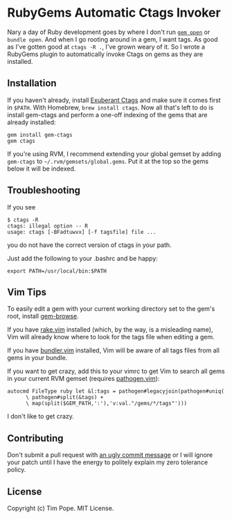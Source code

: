 RubyGems Automatic Ctags Invoker
================================

Nary a day of Ruby development goes by where I don't run
[`gem open`][gem-browse] or `bundle open`.  And when I go rooting around
in a gem, I want tags.  As good as I've gotten good at `ctags -R .`, I've
grown weary of it.  So I wrote a RubyGems plugin to automatically invoke
Ctags on gems as they are installed.

Installation
------------

If you haven't already, install [Exuberant Ctags][] and make sure it
comes first in `$PATH`.  With Homebrew, `brew install ctags`.  Now all
that's left to do is install gem-ctags and perform a one-off indexing of
the gems that are already installed:

    gem install gem-ctags
    gem ctags

If you're using RVM, I recommend extending your global gemset by adding
`gem-ctags` to `~/.rvm/gemsets/global.gems`.  Put it at the top so the
gems below it will be indexed.

Troubleshooting
---------------

If you see

    $ ctags -R
    ctags: illegal option -- R
    usage: ctags [-BFadtuwvx] [-f tagsfile] file ...

you do not have the correct version of ctags in your path.

Just add the following to your .bashrc and be happy:

    export PATH=/usr/local/bin:$PATH
    

Vim Tips
--------

To easily edit a gem with your current working directory set to the
gem's root, install [gem-browse][].

If you have [rake.vim][] installed (which, by the way, is a misleading
name), Vim will already know where to look for the tags file when
editing a gem.

If you have [bundler.vim][] installed, Vim will be aware of all tags
files from all gems in your bundle.

If you want to get crazy, add this to your vimrc to get Vim to search
all gems in your current RVM gemset (requires [pathogen.vim][]):

    autocmd FileType ruby let &l:tags = pathogen#legacyjoin(pathogen#uniq(
          \ pathogen#split(&tags) +
          \ map(split($GEM_PATH,':'),'v:val."/gems/*/tags"')))

I don't like to get crazy.

Contributing
------------

Don't submit a pull request with [an ugly commit
message](http://stopwritingramblingcommitmessages.com) or I will ignore
your patch until I have the energy to politely explain my zero tolerance
policy.

License
-------

Copyright (c) Tim Pope.  MIT License.

[Exuberant Ctags]: http://ctags.sourceforge.net/
[gem-browse]: https://github.com/tpope/gem-browse
[bundler.vim]: https://github.com/tpope/vim-bundler
[pathogen.vim]: https://github.com/tpope/vim-pathogen
[rake.vim]: https://github.com/tpope/vim-rake
